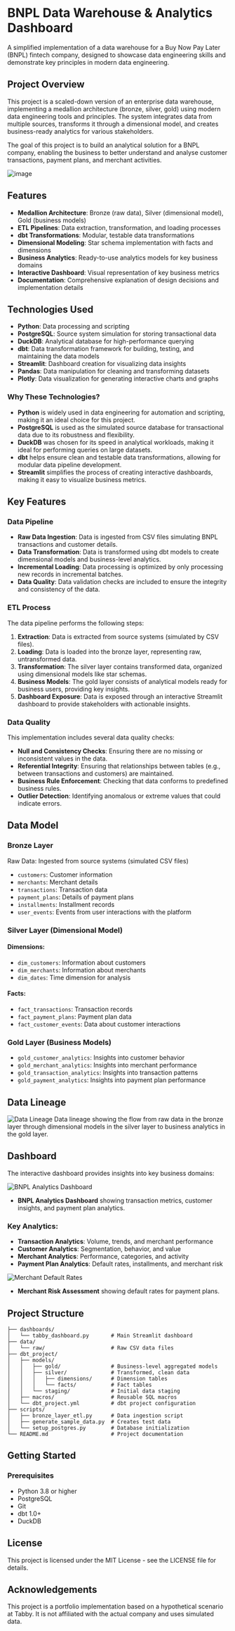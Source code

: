 # BNPL Data Warehouse & Analytics Dashboard

A simplified implementation of a data warehouse for a Buy Now Pay Later (BNPL) fintech company, designed to showcase data engineering skills and demonstrate key principles in modern data engineering.

## Project Overview

This project is a scaled-down version of an enterprise data warehouse, implementing a medallion architecture (bronze, silver, gold) using modern data engineering tools and principles. The system integrates data from multiple sources, transforms it through a dimensional model, and creates business-ready analytics for various stakeholders.

The goal of this project is to build an analytical solution for a BNPL company, enabling the business to better understand and analyse customer transactions, payment plans, and merchant activities.

![image](https://github.com/user-attachments/assets/1fbf8332-3ae0-4a53-8e19-bb003c2e2796)


## Features

- **Medallion Architecture**: Bronze (raw data), Silver (dimensional model), Gold (business models)
- **ETL Pipelines**: Data extraction, transformation, and loading processes
- **dbt Transformations**: Modular, testable data transformations
- **Dimensional Modeling**: Star schema implementation with facts and dimensions
- **Business Analytics**: Ready-to-use analytics models for key business domains
- **Interactive Dashboard**: Visual representation of key business metrics
- **Documentation**: Comprehensive explanation of design decisions and implementation details

## Technologies Used

- **Python**: Data processing and scripting
- **PostgreSQL**: Source system simulation for storing transactional data
- **DuckDB**: Analytical database for high-performance querying
- **dbt**: Data transformation framework for building, testing, and maintaining the data models
- **Streamlit**: Dashboard creation for visualizing data insights
- **Pandas**: Data manipulation for cleaning and transforming datasets
- **Plotly**: Data visualization for generating interactive charts and graphs

### Why These Technologies?

- **Python** is widely used in data engineering for automation and scripting, making it an ideal choice for this project.
- **PostgreSQL** is used as the simulated source database for transactional data due to its robustness and flexibility.
- **DuckDB** was chosen for its speed in analytical workloads, making it ideal for performing queries on large datasets.
- **dbt** helps ensure clean and testable data transformations, allowing for modular data pipeline development.
- **Streamlit** simplifies the process of creating interactive dashboards, making it easy to visualize business metrics.

## Key Features

### Data Pipeline

- **Raw Data Ingestion**: Data is ingested from CSV files simulating BNPL transactions and customer details.
- **Data Transformation**: Data is transformed using dbt models to create dimensional models and business-level analytics.
- **Incremental Loading**: Data processing is optimized by only processing new records in incremental batches.
- **Data Quality**: Data validation checks are included to ensure the integrity and consistency of the data.

### ETL Process

The data pipeline performs the following steps:
1. **Extraction**: Data is extracted from source systems (simulated by CSV files).
2. **Loading**: Data is loaded into the bronze layer, representing raw, untransformed data.
3. **Transformation**: The silver layer contains transformed data, organized using dimensional models like star schemas.
4. **Business Models**: The gold layer consists of analytical models ready for business users, providing key insights.
5. **Dashboard Exposure**: Data is exposed through an interactive Streamlit dashboard to provide stakeholders with actionable insights.

### Data Quality

This implementation includes several data quality checks:
- **Null and Consistency Checks**: Ensuring there are no missing or inconsistent values in the data.
- **Referential Integrity**: Ensuring that relationships between tables (e.g., between transactions and customers) are maintained.
- **Business Rule Enforcement**: Checking that data conforms to predefined business rules.
- **Outlier Detection**: Identifying anomalous or extreme values that could indicate errors.

## Data Model

### Bronze Layer

Raw Data: Ingested from source systems (simulated CSV files)

- `customers`: Customer information
- `merchants`: Merchant details
- `transactions`: Transaction data
- `payment_plans`: Details of payment plans
- `installments`: Installment records
- `user_events`: Events from user interactions with the platform

### Silver Layer (Dimensional Model)

#### Dimensions:
- `dim_customers`: Information about customers
- `dim_merchants`: Information about merchants
- `dim_dates`: Time dimension for analysis

#### Facts:
- `fact_transactions`: Transaction records
- `fact_payment_plans`: Payment plan data
- `fact_customer_events`: Data about customer interactions

### Gold Layer (Business Models)

- `gold_customer_analytics`: Insights into customer behavior
- `gold_merchant_analytics`: Insights into merchant performance
- `gold_transaction_analytics`: Insights into transaction patterns
- `gold_payment_analytics`: Insights into payment plan performance

## Data Lineage

![Data Lineage](docs/images/data_lineage.webp)
Data lineage showing the flow from raw data in the bronze layer through dimensional models in the silver layer to business analytics in the gold layer.

## Dashboard

The interactive dashboard provides insights into key business domains:

![BNPL Analytics Dashboard](docs/images/dashboard_overview.png)
- **BNPL Analytics Dashboard** showing transaction metrics, customer insights, and payment plan analytics.

### Key Analytics:

- **Transaction Analytics**: Volume, trends, and merchant performance
- **Customer Analytics**: Segmentation, behavior, and value
- **Merchant Analytics**: Performance, categories, and activity
- **Payment Plan Analytics**: Default rates, installments, and merchant risk

![Merchant Default Rates](docs/images/merchant_defaults.png)
- **Merchant Risk Assessment** showing default rates for payment plans.


## Project Structure

```
├── dashboards/
│   └── tabby_dashboard.py       # Main Streamlit dashboard
├── data/
│   └── raw/                     # Raw CSV data files
├── dbt_project/
│   ├── models/
│   │   ├── gold/                # Business-level aggregated models
│   │   ├── silver/              # Transformed, clean data
│   │   │   ├── dimensions/      # Dimension tables
│   │   │   └── facts/           # Fact tables
│   │   └── staging/             # Initial data staging
│   ├── macros/                  # Reusable SQL macros
│   └── dbt_project.yml          # dbt project configuration
├── scripts/
│   ├── bronze_layer_etl.py      # Data ingestion script
│   ├── generate_sample_data.py  # Creates test data
│   └── setup_postgres.py        # Database initialization
└── README.md                    # Project documentation
```

## Getting Started

### Prerequisites

- Python 3.8 or higher
- PostgreSQL
- Git
- dbt 1.0+
- DuckDB


## License

This project is licensed under the MIT License - see the LICENSE file for details.

## Acknowledgements

This project is a portfolio implementation based on a hypothetical scenario at Tabby. It is not affiliated with the actual company and uses simulated data.
